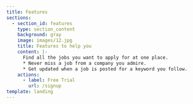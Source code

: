 ```yaml
---
title: Features
sections:
  - section_id: features
    type: section_content
    background: gray
    image: images/12.jpg
    title: Features to help you
    content: |-
      Find all the jobs you want to apply for at one place.
      * Never miss a job from a company you admire.
      * Get updated when a job is posted for a keyword you follow.
    actions:
      - label: Free Trial
        url: /signup
template: landing
---
```

